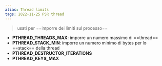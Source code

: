 ```yaml
---
alias: Thread limits
tags: 2022-11-25 PSR thread
---
```


> usati per ==imporre dei limiti sul processo==

- **PTHREAD_THREADS_MAX**: imporre un numero massimo di ==thread==
- **PTHREAD_STACK_MIN**: imporre un numero minimo di bytes per lo ==stack== della thread
- **PTHREAD_DESTRUCTOR_ITERATIONS**
- **PTHREAD_KEYS_MAX**